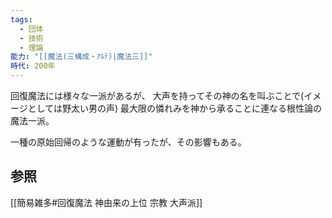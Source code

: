 ```yaml
---
tags:
  - 団体
  - 技術
  - 理論
能力: "[[魔法(三構成・ｱﾙﾃ)|魔法三]]"
時代: 200年
---
```

回復魔法には様々な一派があるが、
大声を持ってその神の名を叫ぶことで(イメージとしては野太い男の声)
最大限の憐れみを神から承ることに連なる根性論の魔法一派。

一種の原始回帰のような運動が有ったが、その影響もある。

## 参照
[[簡易雑多#回復魔法 神由来の上位 宗教 大声派]]